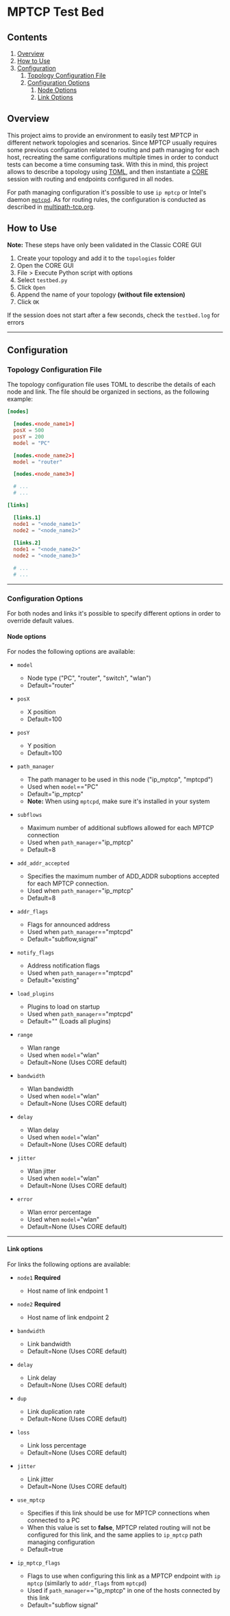 # MPTCP Test Bed

## Contents
1. [Overview](#overview)
2. [How to Use](#how-to-use)
3. [Configuration](#configuration)
   1. [Topology Configuration File](#topology-configuration-file)
   2. [Configuration Options](#configuration-options)
      1. [Node Options](#node-options)
      2. [Link Options](#link-options)

## Overview
This project aims to provide an environment to easily test MPTCP in different network topologies and scenarios. Since MPTCP usually requires some previous configuration related to routing and path managing for each host, recreating the same configurations multiple times in order to conduct tests can become a time consuming task. With this in mind, this project allows to describe a topology using [TOML](https://github.com/toml-lang/toml), and then instantiate a [CORE](https://github.com/coreemu/core) session with routing and endpoints configured in all nodes. 

For path managing configuration it's possible to use `ip mptcp` or Intel's daemon [`mptcpd`](https://github.com/intel/mptcpd). As for routing rules, the configuration is conducted as described in [multipath-tcp.org](http://multipath-tcp.org/pmwiki.php/Users/ConfigureRouting).



## How to Use

**Note:** These steps have only been validated in the Classic CORE GUI

1. Create your topology and add it to the `topologies` folder
2. Open the CORE GUI
3. File > Execute Python script with options
4. Select `testbed.py`
5. Click `Open`
6. Append the name of your topology **(without file extension)** 
7. Click `OK` 

If the session does not start after a few seconds, check the `testbed.log` for errors

---

## Configuration

### Topology Configuration File
The topology configuration file uses TOML to describe the details of each node and link. The file should be organized in sections, as the following example:

```TOML
[nodes]

  [nodes.<node_name1>]
  posX = 500 
  posY = 200
  model = "PC"

  [nodes.<node_name2>]
  model = "router"

  [nodes.<node_name3>]

  # ...
  # ...

[links]

  [links.1]
  node1 = "<node_name1>"
  node2 = "<node_name2>"
  
  [links.2]
  node1 = "<node_name2>"
  node2 = "<node_name3>"

  # ...
  # ...  

```

---

### Configuration Options
For both nodes and links it's possible to specify different options in order to override default values.

#### Node options
For nodes the following options are available:

- `model`
  - Node type ("PC", "router", "switch", "wlan")
  - Default="router"

- `posX`
  - X position 
  - Default=100 

- `posY` 
  - Y position
  - Default=100

- `path_manager`
  - The path manager to be used in this node ("ip\_mptcp", "mptcpd") 
  - Used when `model`=="PC"
  - Default="ip\_mptcp"
  - **Note:** When using `mptcpd`, make sure it's installed in your system

- `subflows`
  - Maximum number of additional subflows allowed for each MPTCP connection
  - Used when `path_manager`="ip\_mptcp"
  - Default=8 

- `add_addr_accepted`
  - Specifies the maximum number of ADD\_ADDR suboptions accepted for each MPTCP connection.
  - Used when `path_manager`="ip\_mptcp"
  - Default=8 

- `addr_flags`
  - Flags for announced address
  - Used when `path_manager`=="mptcpd"
  - Default="subflow,signal" 

- `notify_flags`
  - Address notification flags
  - Used when `path_manager`=="mptcpd"
  - Default="existing"

- `load_plugins`
  - Plugins to load on startup
  - Used when `path_manager`=="mptcpd"
  - Default="" (Loads all plugins) 
  
- `range`
  - Wlan range 
  - Used when `model`="wlan"
  - Default=None (Uses CORE default)

- `bandwidth`
  - Wlan bandwidth
  - Used when `model`="wlan"
  - Default=None (Uses CORE default)

- `delay`
  - Wlan delay
  - Used when `model`="wlan"
  - Default=None (Uses CORE default)

- `jitter`
  - Wlan jitter
  - Used when `model`="wlan"
  - Default=None (Uses CORE default)

- `error`
  - Wlan error percentage
  - Used when `model`="wlan"
  - Default=None (Uses CORE default)

---

#### Link options
For links the following options are available:

- `node1` **Required** 
  - Host name of link endpoint 1

- `node2` **Required**
  - Host name of link endpoint 2

- `bandwidth`
  - Link bandwidth
  - Default=None (Uses CORE default)

- `delay`
  - Link delay 
  - Default=None (Uses CORE default)

- `dup` 
  - Link duplication rate 
  - Default=None (Uses CORE default)

- `loss`
  - Link loss percentage 
  - Default=None (Uses CORE default)

- `jitter`
  - Link jitter
  - Default=None (Uses CORE default)

- `use_mptcp`
  - Specifies if this link should be use for MPTCP connections when connected to a PC
  - When this value is set to **false**, MPTCP related routing will not be configured for this link, and the same applies to `ip_mptcp` path managing configuration
  - Default=true

- `ip_mptcp_flags`
  - Flags to use when configuring this link as a MPTCP endpoint with `ip mptcp` (similarly to `addr_flags` from `mptcpd`)
  - Used if `path_manager`=="ip\_mptcp" in one of the hosts connected by this link
  - Default="subflow signal"



